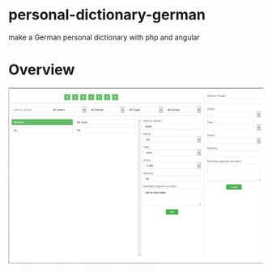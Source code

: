 # personal-dictionary-german
make a German personal dictionary with php and angular

# Overview
![SnapShot](https://raw.githubusercontent.com/AminAdel/personal-dictionary-german/master/overview.PNG)
